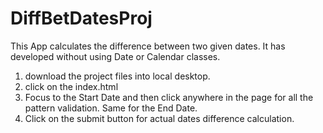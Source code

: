 # DiffBetDatesProj
This App calculates the difference between two given dates. It has developed without using Date or Calendar classes.
1. download the project files into local desktop.
2. click on the index.html
3. Focus to the Start Date and then click anywhere in the page for all the pattern validation. Same for the End Date.
4. Click on the submit button for actual dates difference calculation.



